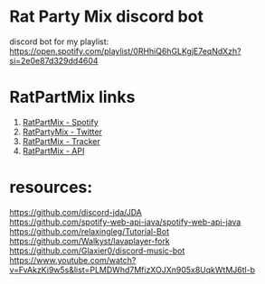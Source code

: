 # Rat Party Mix discord bot
discord bot for my playlist: https://open.spotify.com/playlist/0RHhiQ6hGLKgjE7eqNdXzh?si=2e0e87d329dd4604

# RatPartMix links

1. [RatPartMix - Spotify](https://open.spotify.com/playlist/0RHhiQ6hGLKgjE7eqNdXzh?si=42gbm0djRZ25L4x0Tq-d_Q&nd=1)
2. [RatPartyMix - Twitter](https://twitter.com/RatPartyMix)
3. [RatPartMix - Tracker](https://github.com/zawislakm/RatPartyMixTracker)
4. [RatPartMix - API](http://130.162.243.45:8443/ratpartymix)

# resources:
https://github.com/discord-jda/JDA <br>
https://github.com/spotify-web-api-java/spotify-web-api-java  <br>
https://github.com/relaxingleg/Tutorial-Bot  <br>
https://github.com/Walkyst/lavaplayer-fork <br>
https://github.com/Glaxier0/discord-music-bot  <br>
https://www.youtube.com/watch?v=FvAkzKi9w5s&list=PLMDWhd7MfizXOJXn905x8UqkWtMJ6tl-b

